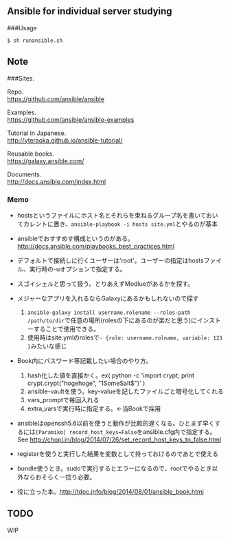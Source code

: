 Ansible for individual server studying
---
###Usage
```
$ sh runansible.sh
```

## Note  
###Sites.  

Repo.  
https://github.com/ansible/ansible

Examples.  
https://github.com/ansible/ansible-examples  

Tutorial in Japanese.  
http://yteraoka.github.io/ansible-tutorial/  

Reusable books.  
https://galaxy.ansible.com/  

Documents.  
http://docs.ansible.com/index.html

### Memo

- hostsというファイルにホスト名とそれらを束ねるグループ名を書いておいてカレントに置き、```ansible-playbook -i hosts site.yml```とやるのが基本

- ansibleでおすすめす構成というのがある。http://docs.ansible.com/playbooks_best_practices.html

- デフォルトで接続しに行くユーザーは'root'。ユーザーの指定はhostsファイル、実行時の-uオプションで指定する。

- スゴイシェルと思って扱う。とりあえずModlueがあるかを探す。

- メジャーなアプリを入れるならGalaxyにあるかもしれないので探す
  1. ```ansible-galaxy install username.rolename --roles-path /path/to/dir```で任意の場所(rolesの下にあるのが楽だと思う)にインストーすることで使用できる。
  1. 使用時はsite.ymlのrolesで```- {role: username.rolname, variable: 123 }```みたいな感じ


- Book内にパスワード等記載したい場合のやり方。
  1. hash化した値を直接かく。ex( python -c 'import crypt; print crypt.crypt("hogehoge", "$1$SomeSalt$")' )
  1. ansible-vaultを使う。key-valueを記したファイルごと暗号化してくれる
  1. vars_promptで毎回入れる
  1. extra_varsで実行時に指定する。←当Bookで採用


- ansibleはopenssh5.6以前を使うと動作が比較的遅くなる。ひとまず早くするには```[Paramiko] record_host_keys=False```をansible.cfg内で指定する。  
  See http://chopl.in/blog/2014/07/26/set_record_host_keys_to_false.html

- registerを使うと実行した結果を変数として持っておけるのであとで使える

- bundle使うとき。sudoで実行するとエラーになるので、rootでやるとき以外ならおそらく一捻り必要。

- 役に立った本。http://tdoc.info/blog/2014/08/01/ansible_book.html


## TODO
WIP
